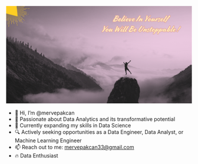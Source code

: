 <img src="./banner.png" alt="Banner" width="600"/>


- 👋 Hi, I’m @mervepakcan
- 👀 Passionate about Data Analytics and its transformative potential
- 🚀 Currently expanding my skills in Data Science
- 🔍 Actively seeking opportunities as a Data Engineer, Data Analyst, or Machine Learning Engineer
- 📫 Reach out to me: mervepakcan33@gmail.com
- 🔥 Data Enthusiast



<!---
mervepakcan/mervepakcan is a ✨ special ✨ repository because its `README.md` (this file) appears on your GitHub profile.
You can click the Preview link to take a look at your changes.
--->
